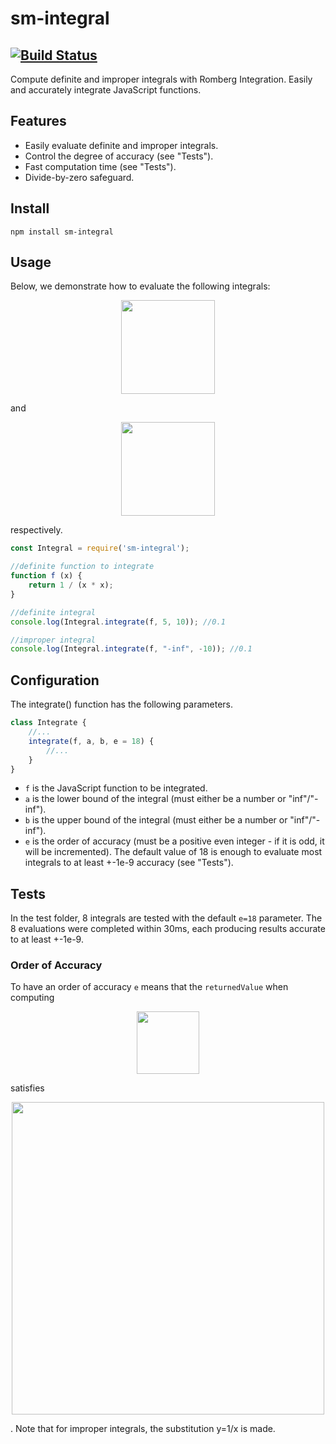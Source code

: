 # sm-integral
[![Build Status](https://travis-ci.org/peelstnac/sm-integral.svg?branch=master)](https://travis-ci.org/peelstnac/sm-integral)
---

Compute definite and improper integrals with Romberg Integration. Easily and accurately integrate JavaScript functions.

## Features

* Easily evaluate definite and improper integrals.
* Control the degree of accuracy (see "Tests").
* Fast computation time (see "Tests").
* Divide-by-zero safeguard.

## Install
```
npm install sm-integral
```

## Usage

Below, we demonstrate how to evaluate the following integrals:
<p align="center">
    <img src="https://latex.artofproblemsolving.com/4/7/e/47e81fa35f8c2401c79087841c9277b23a5f2755.png" width="150"/>
</p>
and
<p align="center">
    <img src="https://latex.artofproblemsolving.com/5/4/d/54dc7c6321193d06abd2dc1016fbf74fddf7a8e5.png" width="150"/>
</p>
respectively.

```js
const Integral = require('sm-integral');

//definite function to integrate
function f (x) {
    return 1 / (x * x);
}

//definite integral
console.log(Integral.integrate(f, 5, 10)); //0.1

//improper integral
console.log(Integral.integrate(f, "-inf", -10)); //0.1
```

## Configuration

The integrate() function has the following parameters.

```js
class Integrate {
    //...
    integrate(f, a, b, e = 18) {
        //...
    }
}
```
* ```f``` is the JavaScript function to be integrated.
* ```a``` is the lower bound of the integral (must either be a number or "inf"/"-inf").
* ```b``` is the upper bound of the integral (must either be a number or "inf"/"-inf").
* ```e``` is the order of accuracy (must be a positive even integer - if it is odd, it will be incremented). The default value of 18 is enough to evaluate most integrals to at least +-1e-9 accuracy (see "Tests").

## Tests
In the test folder, 8 integrals are tested with the default ```e=18``` parameter. The 8 evaluations were completed within 30ms, each producing results accurate to at least +-1e-9.

### Order of Accuracy
To have an order of accuracy ```e``` means that the ```returnedValue``` when computing
<p align="center">
    <img src="https://latex.artofproblemsolving.com/6/b/6/6b67859a166c3d448ebb0221e5491fbebda93e98.png" width="100"/>
</p>
satisfies
<p align="center">
    <img src="https://latex.artofproblemsolving.com/5/0/2/502320d69fd37d1fda35584be759b655438c71e8.png" width="500"/>
</p>
. Note that for improper integrals, the substitution y=1/x is made.

